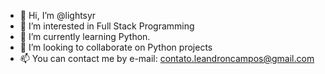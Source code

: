 - 👋 Hi, I’m @lightsyr
- 👀 I’m interested in Full Stack Programming 
- 🌱 I’m currently learning Python.
- 💞️ I’m looking to collaborate on Python projects
- 📫 You can contact me by e-mail: contato.leandroncampos@gmail.com

<!---
lightsyr/lightsyr is a ✨ special ✨ repository because its `README.md` (this file) appears on your GitHub profile.
You can click the Preview link to take a look at your changes.
--->
